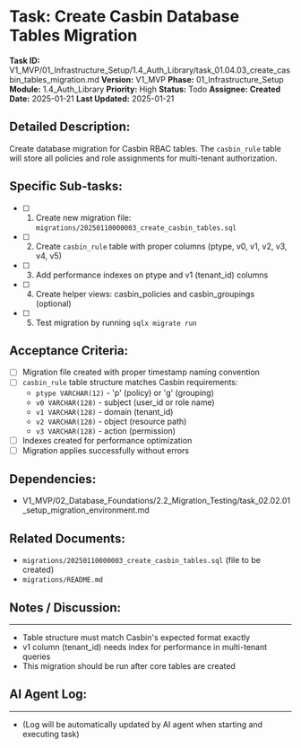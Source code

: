 # Task: Create Casbin Database Tables Migration

**Task ID:** V1_MVP/01_Infrastructure_Setup/1.4_Auth_Library/task_01.04.03_create_casbin_tables_migration.md
**Version:** V1_MVP
**Phase:** 01_Infrastructure_Setup
**Module:** 1.4_Auth_Library
**Priority:** High
**Status:** Todo
**Assignee:**
**Created Date:** 2025-01-21
**Last Updated:** 2025-01-21

## Detailed Description:
Create database migration for Casbin RBAC tables. The `casbin_rule` table will store all policies and role assignments for multi-tenant authorization.

## Specific Sub-tasks:
- [ ] 1. Create new migration file: `migrations/20250110000003_create_casbin_tables.sql`
- [ ] 2. Create `casbin_rule` table with proper columns (ptype, v0, v1, v2, v3, v4, v5)
- [ ] 3. Add performance indexes on ptype and v1 (tenant_id) columns
- [ ] 4. Create helper views: casbin_policies and casbin_groupings (optional)
- [ ] 5. Test migration by running `sqlx migrate run`

## Acceptance Criteria:
- [ ] Migration file created with proper timestamp naming convention
- [ ] `casbin_rule` table structure matches Casbin requirements:
  - `ptype VARCHAR(12)` - 'p' (policy) or 'g' (grouping)
  - `v0 VARCHAR(128)` - subject (user_id or role name)
  - `v1 VARCHAR(128)` - domain (tenant_id)
  - `v2 VARCHAR(128)` - object (resource path)
  - `v3 VARCHAR(128)` - action (permission)
- [ ] Indexes created for performance optimization
- [ ] Migration applies successfully without errors

## Dependencies:
- V1_MVP/02_Database_Foundations/2.2_Migration_Testing/task_02.02.01_setup_migration_environment.md

## Related Documents:
- `migrations/20250110000003_create_casbin_tables.sql` (file to be created)
- `migrations/README.md`

## Notes / Discussion:
---
* Table structure must match Casbin's expected format exactly
* v1 column (tenant_id) needs index for performance in multi-tenant queries
* This migration should be run after core tables are created

## AI Agent Log:
---
* (Log will be automatically updated by AI agent when starting and executing task)
